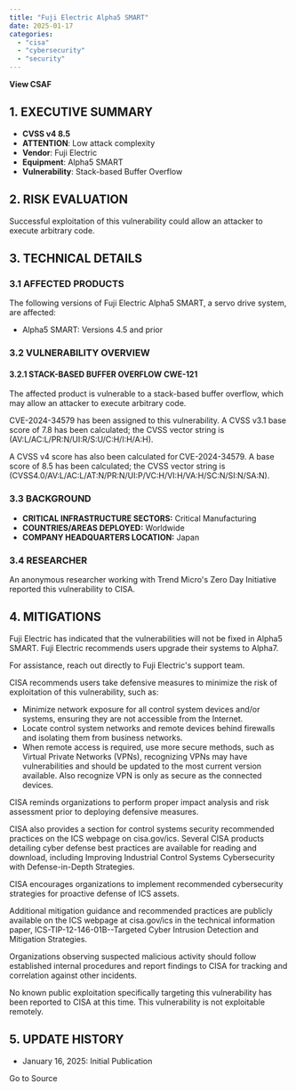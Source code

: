 ```yaml
---
title: "Fuji Electric Alpha5 SMART"
date: 2025-01-17
categories: 
  - "cisa"
  - "cybersecurity"
  - "security"
---
```


**View CSAF**

## 1\. EXECUTIVE SUMMARY

- **CVSS v4 8.5**
- **ATTENTION**: Low attack complexity
- **Vendor**: Fuji Electric
- **Equipment**: Alpha5 SMART
- **Vulnerability**: Stack-based Buffer Overflow

## 2\. RISK EVALUATION

Successful exploitation of this vulnerability could allow an attacker to execute arbitrary code.

## 3\. TECHNICAL DETAILS

### 3.1 AFFECTED PRODUCTS

The following versions of Fuji Electric Alpha5 SMART, a servo drive system, are affected:

- Alpha5 SMART: Versions 4.5 and prior

### 3.2 VULNERABILITY OVERVIEW

#### **3.2.1** **STACK-BASED BUFFER OVERFLOW CWE-121**

The affected product is vulnerable to a stack-based buffer overflow, which may allow an attacker to execute arbitrary code.

CVE-2024-34579 has been assigned to this vulnerability. A CVSS v3.1 base score of 7.8 has been calculated; the CVSS vector string is (AV:L/AC:L/PR:N/UI:R/S:U/C:H/I:H/A:H).

A CVSS v4 score has also been calculated for CVE-2024-34579. A base score of 8.5 has been calculated; the CVSS vector string is (CVSS4.0/AV:L/AC:L/AT:N/PR:N/UI:P/VC:H/VI:H/VA:H/SC:N/SI:N/SA:N).

### 3.3 BACKGROUND

- **CRITICAL INFRASTRUCTURE SECTORS:** Critical Manufacturing
- **COUNTRIES/AREAS DEPLOYED:** Worldwide
- **COMPANY HEADQUARTERS LOCATION:** Japan

### 3.4 RESEARCHER

An anonymous researcher working with Trend Micro's Zero Day Initiative reported this vulnerability to CISA.

## 4\. MITIGATIONS

Fuji Electric has indicated that the vulnerabilities will not be fixed in Alpha5 SMART. Fuji Electric recommends users upgrade their systems to Alpha7.

For assistance, reach out directly to Fuji Electric's support team.

CISA recommends users take defensive measures to minimize the risk of exploitation of this vulnerability, such as:

- Minimize network exposure for all control system devices and/or systems, ensuring they are not accessible from the Internet.
- Locate control system networks and remote devices behind firewalls and isolating them from business networks.
- When remote access is required, use more secure methods, such as Virtual Private Networks (VPNs), recognizing VPNs may have vulnerabilities and should be updated to the most current version available. Also recognize VPN is only as secure as the connected devices.

CISA reminds organizations to perform proper impact analysis and risk assessment prior to deploying defensive measures.

CISA also provides a section for control systems security recommended practices on the ICS webpage on cisa.gov/ics. Several CISA products detailing cyber defense best practices are available for reading and download, including Improving Industrial Control Systems Cybersecurity with Defense-in-Depth Strategies.

CISA encourages organizations to implement recommended cybersecurity strategies for proactive defense of ICS assets.

Additional mitigation guidance and recommended practices are publicly available on the ICS webpage at cisa.gov/ics in the technical information paper, ICS-TIP-12-146-01B--Targeted Cyber Intrusion Detection and Mitigation Strategies.

Organizations observing suspected malicious activity should follow established internal procedures and report findings to CISA for tracking and correlation against other incidents.

No known public exploitation specifically targeting this vulnerability has been reported to CISA at this time. This vulnerability is not exploitable remotely.

## 5\. UPDATE HISTORY

- January 16, 2025: Initial Publication

Go to Source
